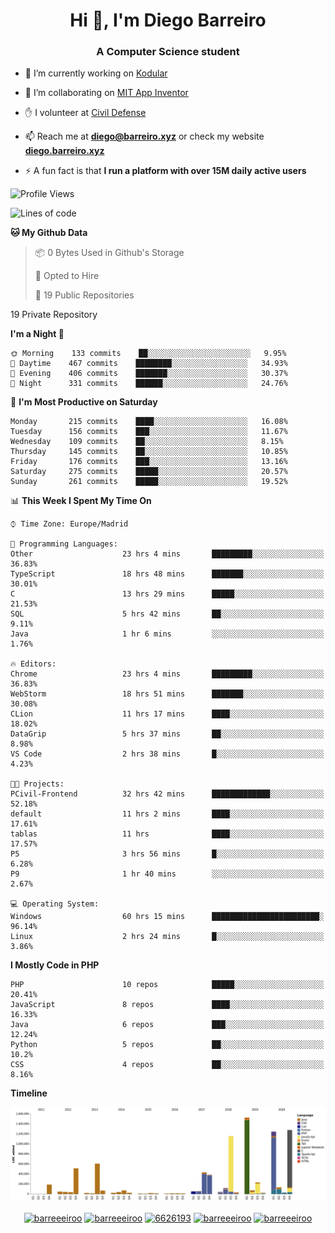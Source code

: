 <h1 align="center">Hi 👋, I'm Diego Barreiro</h1>
<h3 align="center">A Computer Science student</h3>

- 🔭 I’m currently working on [Kodular](https://www.kodular.io)

- 👯 I’m collaborating on [MIT App Inventor](https://github.com/mit-cml/appinventor-sources)

- ✋ I volunteer at [Civil Defense](https://proteccioncivil.sdc.gal)

- 📫 Reach me at **diego@barreiro.xyz** or check my website **[diego.barreiro.xyz](https://diego.barreiro.xyz)**

- ⚡ A fun fact is that **I run a platform with over 15M daily active users**

<!--START_SECTION:waka-->
![Profile Views](http://img.shields.io/badge/Profile%20Views-6-blue)

![Lines of code](https://img.shields.io/badge/From%20Hello%20World%20I%27ve%20Written-25.9%20million%20lines%20of%20code-blue)

**🐱 My Github Data** 

> 📦 0 Bytes Used in Github's Storage 
 > 
> 💼 Opted to Hire
 > 
> 📜 19 Public Repositories 
 > 
19 Private Repository 
 > 
**I'm a Night 🦉** 

```text
🌞 Morning    133 commits    ██░░░░░░░░░░░░░░░░░░░░░░░   9.95% 
🌆 Daytime    467 commits    ████████░░░░░░░░░░░░░░░░░   34.93% 
🌃 Evening    406 commits    ███████░░░░░░░░░░░░░░░░░░   30.37% 
🌙 Night      331 commits    ██████░░░░░░░░░░░░░░░░░░░   24.76%

```
📅 **I'm Most Productive on Saturday** 

```text
Monday       215 commits    ████░░░░░░░░░░░░░░░░░░░░░   16.08% 
Tuesday      156 commits    ███░░░░░░░░░░░░░░░░░░░░░░   11.67% 
Wednesday    109 commits    ██░░░░░░░░░░░░░░░░░░░░░░░   8.15% 
Thursday     145 commits    ██░░░░░░░░░░░░░░░░░░░░░░░   10.85% 
Friday       176 commits    ███░░░░░░░░░░░░░░░░░░░░░░   13.16% 
Saturday     275 commits    █████░░░░░░░░░░░░░░░░░░░░   20.57% 
Sunday       261 commits    █████░░░░░░░░░░░░░░░░░░░░   19.52%

```


📊 **This Week I Spent My Time On** 

```text
⌚︎ Time Zone: Europe/Madrid

💬 Programming Languages: 
Other                    23 hrs 4 mins       █████████░░░░░░░░░░░░░░░░   36.83% 
TypeScript               18 hrs 48 mins      ███████░░░░░░░░░░░░░░░░░░   30.01% 
C                        13 hrs 29 mins      █████░░░░░░░░░░░░░░░░░░░░   21.53% 
SQL                      5 hrs 42 mins       ██░░░░░░░░░░░░░░░░░░░░░░░   9.11% 
Java                     1 hr 6 mins         ░░░░░░░░░░░░░░░░░░░░░░░░░   1.76%

🔥 Editors: 
Chrome                   23 hrs 4 mins       █████████░░░░░░░░░░░░░░░░   36.83% 
WebStorm                 18 hrs 51 mins      ███████░░░░░░░░░░░░░░░░░░   30.08% 
CLion                    11 hrs 17 mins      ████░░░░░░░░░░░░░░░░░░░░░   18.02% 
DataGrip                 5 hrs 37 mins       ██░░░░░░░░░░░░░░░░░░░░░░░   8.98% 
VS Code                  2 hrs 38 mins       █░░░░░░░░░░░░░░░░░░░░░░░░   4.23%

🐱‍💻 Projects: 
PCivil-Frontend          32 hrs 42 mins      █████████████░░░░░░░░░░░░   52.18% 
default                  11 hrs 2 mins       ████░░░░░░░░░░░░░░░░░░░░░   17.61% 
tablas                   11 hrs              ████░░░░░░░░░░░░░░░░░░░░░   17.57% 
P5                       3 hrs 56 mins       █░░░░░░░░░░░░░░░░░░░░░░░░   6.28% 
P9                       1 hr 40 mins        ░░░░░░░░░░░░░░░░░░░░░░░░░   2.67%

💻 Operating System: 
Windows                  60 hrs 15 mins      ████████████████████████░   96.14% 
Linux                    2 hrs 24 mins       █░░░░░░░░░░░░░░░░░░░░░░░░   3.86%

```

**I Mostly Code in PHP** 

```text
PHP                      10 repos            █████░░░░░░░░░░░░░░░░░░░░   20.41% 
JavaScript               8 repos             ████░░░░░░░░░░░░░░░░░░░░░   16.33% 
Java                     6 repos             ███░░░░░░░░░░░░░░░░░░░░░░   12.24% 
Python                   5 repos             ██░░░░░░░░░░░░░░░░░░░░░░░   10.2% 
CSS                      4 repos             ██░░░░░░░░░░░░░░░░░░░░░░░   8.16%

```


**Timeline**

![Chart not found](https://raw.githubusercontent.com/barreeeiroo/barreeeiroo/master/charts/bar_graph.png) 


<!--END_SECTION:waka-->

<p align="center">
<a href="https://twitter.com/barreeeiroo" target="blank"><img align="center" src="https://cdn.jsdelivr.net/npm/simple-icons@3.0.1/icons/twitter.svg" alt="barreeeiroo" height="20" width="20" /></a>
<a href="https://linkedin.com/in/barreeeiroo" target="blank"><img align="center" src="https://cdn.jsdelivr.net/npm/simple-icons@3.0.1/icons/linkedin.svg" alt="barreeeiroo" height="20" width="20" /></a>
<a href="https://stackoverflow.com/users/6626193" target="blank"><img align="center" src="https://cdn.jsdelivr.net/npm/simple-icons@3.0.1/icons/stackoverflow.svg" alt="6626193" height="20" width="20" /></a>
<a href="https://fb.com/barreeeiroo" target="blank"><img align="center" src="https://cdn.jsdelivr.net/npm/simple-icons@3.0.1/icons/facebook.svg" alt="barreeeiroo" height="20" width="20" /></a>
<a href="https://instagram.com/barreeeiroo" target="blank"><img align="center" src="https://cdn.jsdelivr.net/npm/simple-icons@3.0.1/icons/instagram.svg" alt="barreeeiroo" height="20" width="20" /></a>
</p>
